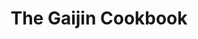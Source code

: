 ---
"\uFEFFauthor_sort": Orkin, Ivan
authors: Ivan Orkin
comments: ''
cover: "/Users/Raman/Calibre Library/Ivan Orkin/The Gaijin Cookbook (123)/cover.jpg"
formats: mobi
id: '123'
identifiers: ''
isbn: ''
languages: ''
library_name: Calibre Library
pubdate: '0101-01-01T09:00:00+09:00'
publisher: ''
rating: ''
series: ''
series_index: '1.0'
size: '421715'
tags: ''
timestamp: '0101-01-01T09:00:00+09:00'
title: The Gaijin Cookbook
title_sort: Gaijin Cookbook, The
uuid: 6666351d-a028-4c59-a35d-b47fafe5731d
"#format": MOBI
layout: book
link: false
---